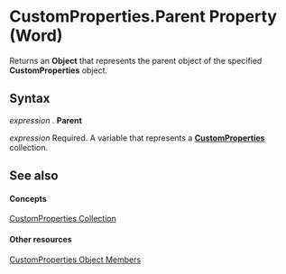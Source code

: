 
# CustomProperties.Parent Property (Word)

Returns an  **Object** that represents the parent object of the specified **CustomProperties** object.


## Syntax

 _expression_ . **Parent**

 _expression_ Required. A variable that represents a **[CustomProperties](8b4248a1-7e1f-dbbd-37ab-f52a2d1ee505.md)** collection.


## See also


#### Concepts


[CustomProperties Collection](8b4248a1-7e1f-dbbd-37ab-f52a2d1ee505.md)
#### Other resources


[CustomProperties Object Members](ff823b6b-c9aa-ff07-9989-d27456e6fef9.md)
